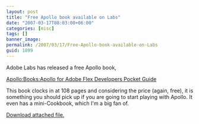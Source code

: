 ```yaml
---
layout: post
title: "Free Apollo book available on Labs"
date: "2007-03-17T08:03:00+06:00"
categories: [misc]
tags: []
banner_image: 
permalink: /2007/03/17/Free-Apollo-book-available-on-Labs
guid: 1899
---
```


Adobe Labs has released a free Apollo book, 

<a href="http://labs.adobe.com/wiki/index.php/Apollo:Books:Apollo_for_Adobe_Flex_Developers_Pocket_Guide"> Apollo:Books:Apollo for Adobe Flex Developers Pocket Guide</a>

This book clocks in at 108 pages and considering the price (again, free), it is something you should pick up if you are going to start playing with Apollo. It even has a mini-Cookbook, which I'm a big fan of.<p><a href='enclosures/D{% raw %}%3A%{% endraw %}5Cwebsites{% raw %}%5Cdev%{% endraw %}2Ecamdenfamily{% raw %}%2Ecom%{% endraw %}5Cenclosures{% raw %}%2F397818531%{% endraw %}5Fabfdfd9cd0{% raw %}%5Fm%{% endraw %}2Ejpg'>Download attached file.</a></p>